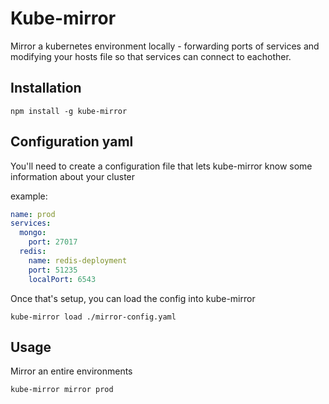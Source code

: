 # Kube-mirror

Mirror a kubernetes environment locally - forwarding ports of services and modifying your hosts file so that services can connect to eachother.

## Installation

`npm install -g kube-mirror`

## Configuration yaml

You'll need to create a configuration file that lets kube-mirror know some information about your cluster

example:

```yaml
name: prod
services:
  mongo:
    port: 27017
  redis:
    name: redis-deployment
    port: 51235
    localPort: 6543
```

Once that's setup, you can load the config into kube-mirror

`kube-mirror load ./mirror-config.yaml`

## Usage

Mirror an entire environments

`kube-mirror mirror prod`